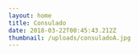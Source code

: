 ```yaml
---
layout: home
title: Consulado
date: 2018-03-22T00:45:43.212Z
thumbnail: /uploads/consuladoA.jpg
---
```


